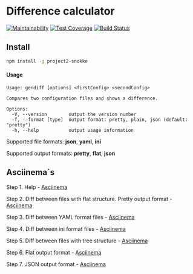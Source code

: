 # Difference calculator

[![Maintainability](https://api.codeclimate.com/v1/badges/818d268f01ce20e55648/maintainability)](https://codeclimate.com/github/Snokke/project-lvl2-s357/maintainability)
[![Test Coverage](https://api.codeclimate.com/v1/badges/818d268f01ce20e55648/test_coverage)](https://codeclimate.com/github/Snokke/project-lvl2-s357/test_coverage)
[![Build Status](https://travis-ci.org/Snokke/project-lvl2-s357.svg?branch=master)](https://travis-ci.org/Snokke/project-lvl2-s357)

## Install
```sh
npm install -g project2-snokke
```

#### Usage

```
Usage: gendiff [options] <firstConfig> <secondConfig>

Compares two configuration files and shows a difference.

Options:
  -V, --version        output the version number
  -f, --format [type]  output format: pretty, plain, json (default: "pretty")
  -h, --help           output usage information
```

Supported file formats: **json**, **yaml**, **ini**

Supported output formats: **pretty**, **flat**, **json**

## Asciinema`s
Step 1. Help - [Asciinema](https://asciinema.org/a/GfXICQNQ08OIFZ4iDOteautys?speed=4)

Step 2. Diff between files with flat structure. Pretty output format - [Asciinema](https://asciinema.org/a/xdCBX0mRrgU142HBiDqfzAos8?speed=4)

Step 3. Diff between YAML format files - [Asciinema](https://asciinema.org/a/imAIf0UoPCxSovSOsjIaTwkJm?speed=4)

Step 4. Diff between ini format files - [Asciinema](https://asciinema.org/a/tdBkRa415EgZLSi2ODoXuRx3q?speed=4)

Step 5. Diff between files with tree structure - [Asciinema](https://asciinema.org/a/wGMDMUJGVqpTTeywxIXlpW7YM?speed=4)

Step 6. Flat output format - [Asciinema](https://asciinema.org/a/BOJAFXoE62rT1XoC0fIqazVuj?speed=4)

Step 7. JSON output format - [Asciinema](https://asciinema.org/a/OkpwfvZf2P4aE4kJHFyTc7pLM?speed=4)
